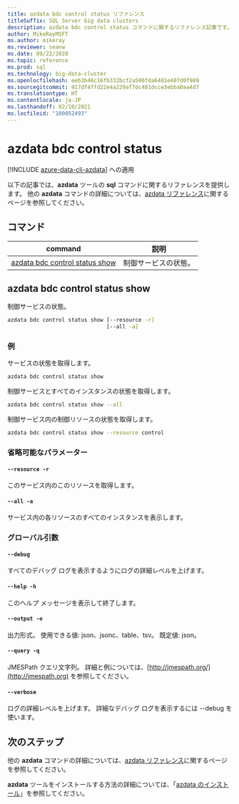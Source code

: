 ```yaml
---
title: azdata bdc control status リファレンス
titleSuffix: SQL Server big data clusters
description: azdata bdc control status コマンドに関するリファレンス記事です。
author: MikeRayMSFT
ms.author: mikeray
ms.reviewer: seanw
ms.date: 09/22/2020
ms.topic: reference
ms.prod: sql
ms.technology: big-data-cluster
ms.openlocfilehash: eeb3b46c16fb332bcf2a506fda6481e407d0f989
ms.sourcegitcommit: 917df4ffd22e4a229af7dc481dcce3ebba0aa4d7
ms.translationtype: HT
ms.contentlocale: ja-JP
ms.lasthandoff: 02/10/2021
ms.locfileid: "100052493"
---
```

# <a name="azdata-bdc-control-status"></a>azdata bdc control status

[!INCLUDE [azure-data-cli-azdata](../../includes/azure-data-cli-azdata.md)] への適用

以下の記事では、**azdata** ツールの **sql** コマンドに関するリファレンスを提供します。 他の **azdata** コマンドの詳細については、[azdata リファレンス](reference-azdata.md)に関するページを参照してください。

## <a name="commands"></a>コマンド

|command|説明|
| --- | --- |
[azdata bdc control status show](#azdata-bdc-control-status-show) | 制御サービスの状態。
## <a name="azdata-bdc-control-status-show"></a>azdata bdc control status show
制御サービスの状態。
```bash
azdata bdc control status show [--resource -r] 
                               [--all -a]
```
### <a name="examples"></a>例
サービスの状態を取得します。
```bash
azdata bdc control status show
```
制御サービスとすべてのインスタンスの状態を取得します。
```bash
azdata bdc control status show --all
```
制御サービス内の制御リソースの状態を取得します。
```bash
azdata bdc control status show --resource control
```
### <a name="optional-parameters"></a>省略可能なパラメーター
#### `--resource -r`
このサービス内のこのリソースを取得します。
#### `--all -a`
サービス内の各リソースのすべてのインスタンスを表示します。
### <a name="global-arguments"></a>グローバル引数
#### `--debug`
すべてのデバッグ ログを表示するようにログの詳細レベルを上げます。
#### `--help -h`
このヘルプ メッセージを表示して終了します。
#### `--output -o`
出力形式。  使用できる値: json、jsonc、table、tsv。  既定値: json。
#### `--query -q`
JMESPath クエリ文字列。 詳細と例については、[http://jmespath.org/](http://jmespath.org) を参照してください。
#### `--verbose`
ログの詳細レベルを上げます。 詳細なデバッグ ログを表示するには --debug を使います。

## <a name="next-steps"></a>次のステップ

他の **azdata** コマンドの詳細については、[azdata リファレンス](reference-azdata.md)に関するページを参照してください。 

**azdata** ツールをインストールする方法の詳細については、「[azdata のインストール](..\install\deploy-install-azdata.md)」を参照してください。

